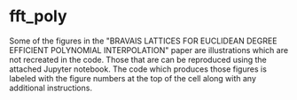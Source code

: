 # fft_poly
Some of the figures in the "BRAVAIS LATTICES FOR EUCLIDEAN DEGREE EFFICIENT
POLYNOMIAL INTERPOLATION" paper are illustrations which are not recreated in the code. Those that are can be reproduced using the attached Jupyter notebook. The code which produces those figures is labeled with the figure numbers at the top of the cell along with any additional instructions.
